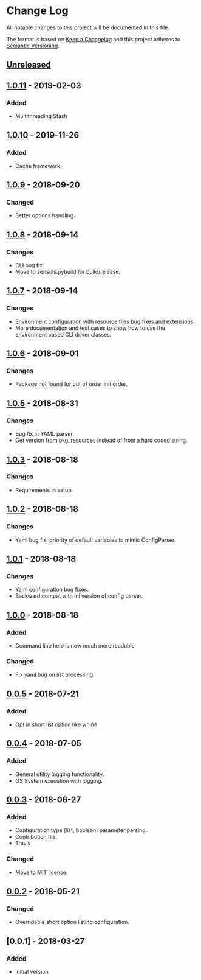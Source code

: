 # Change Log
All notable changes to this project will be documented in this file.

The format is based on [Keep a Changelog](http://keepachangelog.com/)
and this project adheres to [Semantic Versioning](http://semver.org/).


## [Unreleased]


## [1.0.11] - 2019-02-03
### Added
- Multithreading Stash


## [1.0.10] - 2019-11-26
### Added
- Cache framework.


## [1.0.9] - 2018-09-20
### Changed
- Better options handling.


## [1.0.8] - 2018-09-14
### Changes
- CLI bug fix.
- Move to zensols.pybuild for build/release.


## [1.0.7] - 2018-09-14
### Changes
- Environment configuration with resource files bug fixes and extensions.
- More documentation and test cases to show how to use the environment based
  CLI driver classes.


## [1.0.6] - 2018-09-01
### Changes
- Package not found for out of order init order.


## [1.0.5] - 2018-08-31
### Changes
- Bug fix in YAML parser.
- Get version from pkg_resources instead of from a hard coded string.


## [1.0.3] - 2018-08-18
### Changes
- Requirements in setup.


## [1.0.2] - 2018-08-18
### Changes
- Yaml bug fix: priority of default variables to mimic ConfigParser.


## [1.0.1] - 2018-08-18
### Changes
- Yaml configuration bug fixes.
- Backward compat with ini version of config parser.


## [1.0.0] - 2018-08-18
### Added
- Command line help is now much more readable

### Changed
- Fix yaml bug on list processing


## [0.0.5] - 2018-07-21
### Added
- Opt in short list option like whine.


## [0.0.4] - 2018-07-05
### Added
- General utility logging functionality.
- OS System execution with logging.


## [0.0.3] - 2018-06-27
### Added
- Configuration type (list, boolean) parameter parsing.
- Contribution file.
- Travis

### Changed
- Move to MIT license.


## [0.0.2] - 2018-05-21
### Changed
- Overridable short option listing configuration.


## [0.0.1] - 2018-03-27
### Added
- Initial version


[Unreleased]: https://github.com/plandes/actioncli/compare/v1.0.11...HEAD
[1.0.11]: https://github.com/plandes/actioncli/compare/v1.0.10...v1.0.11
[1.0.10]: https://github.com/plandes/actioncli/compare/v1.0.9...v1.0.10
[1.0.9]: https://github.com/plandes/actioncli/compare/v1.0.8...v1.0.9
[1.0.8]: https://github.com/plandes/actioncli/compare/v1.0.7...v1.0.8
[1.0.7]: https://github.com/plandes/actioncli/compare/v1.0.6...v1.0.7
[1.0.6]: https://github.com/plandes/actioncli/compare/v1.0.5...v1.0.6
[1.0.5]: https://github.com/plandes/actioncli/compare/v1.0.4...v1.0.5
[1.0.4]: https://github.com/plandes/actioncli/compare/v1.0.3...v1.0.4
[1.0.3]: https://github.com/plandes/actioncli/compare/v1.0.2...v1.0.3
[1.0.2]: https://github.com/plandes/actioncli/compare/v1.0.1...v1.0.2
[1.0.1]: https://github.com/plandes/actioncli/compare/v1.0.0...v1.0.1
[1.0.0]: https://github.com/plandes/actioncli/compare/v0.0.6...v1.0.0
[0.0.5]: https://github.com/plandes/actioncli/compare/v0.0.4...v0.0.5
[0.0.4]: https://github.com/plandes/actioncli/compare/v0.0.3...v0.0.4
[0.0.3]: https://github.com/plandes/actioncli/compare/v0.0.2...v0.0.3
[0.0.2]: https://github.com/plandes/actioncli/compare/v0.0.1...v0.0.2

